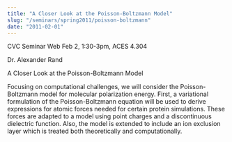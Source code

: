 ```yaml
---
title: "A Closer Look at the Poisson-Boltzmann Model"
slug: "/seminars/spring2011/poisson-boltzmann"
date: "2011-02-01"
---
```

CVC Seminar Web Feb 2, 1:30-3pm, ACES 4.304

Dr. Alexander Rand

A Closer Look at the Poisson-Boltzmann Model

Focusing on computational challenges, we will consider the Poisson-Boltzmann model for molecular polarization energy. First, a
variational formulation of the Poisson-Boltzmann equation will be used to derive expressions for atomic forces needed for certain protein simulations. These forces are adapted to a model using point charges and a discontinuous dielectric function. Also, the model is extended to include an ion exclusion layer which is treated both theoretically and computationally.

